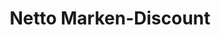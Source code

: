 ---
title: "Netto Marken-Discount"
url: /bielefeld/netto-marken-discount-kafkastrasse/
shop: Supermarkt
---
